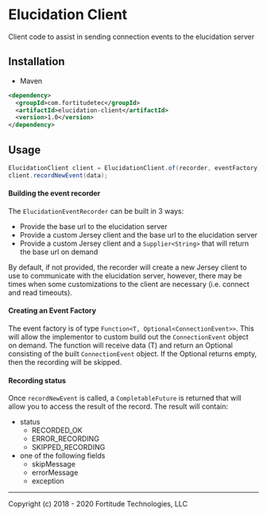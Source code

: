 # Elucidation Client
Client code to assist in sending connection events to the elucidation server

Installation
---
* Maven

```xml
<dependency>
  <groupId>com.fortitudetec</groupId>
  <artifactId>elucidation-client</artifactId>
  <version>1.0</version>
</dependency>
```

Usage
---
```java
ElucidationClient client = ElucidationClient.of(recorder, eventFactory);
client.recordNewEvent(data);
```

#### Building the event recorder
The `ElucidationEventRecorder` can be built in 3 ways:
* Provide the base url to the elucidation server
* Provide a custom Jersey client and the base url to the elucidation server
* Provide a custom Jersey client and a `Supplier<String>` that will return the base url on demand

By default, if not provided, the recorder will create a new Jersey client to use to communicate with the elucidation server, however, 
there may be times when some customizations to the client are necessary (i.e. connect and read timeouts).

#### Creating an Event Factory
The event factory is of type `Function<T, Optional<ConnectionEvent>>`.  This will allow the implementor to custom build out the 
`ConnectionEvent` object on demand.  The function will receive data (T) and return an Optional consisting of the built `ConnectionEvent` object.
If the Optional returns empty, then the recording will be skipped.

#### Recording status
Once `recordNewEvent` is called, a `CompletableFuture` is returned that will allow you to access the result of the record.
The result will contain:
* status
    * RECORDED_OK
    * ERROR_RECORDING
    * SKIPPED_RECORDING
* one of the following fields
    * skipMessage
    * errorMessage
    * exception

---
Copyright (c) 2018 - 2020 Fortitude Technologies, LLC